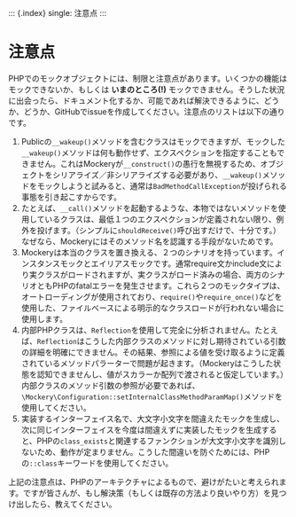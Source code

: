 ::: {.index}
single: 注意点
:::

注意点
======

PHPでのモックオブジェクトには、制限と注意点があります。いくつかの機能はモックできないか、もしくは
**いまのところ(!)**
モックできません。そうした状況に出会ったら、ドキュメント化するか、可能であれば解決できるように、どうか、どうか、GitHubでissueを作成してください。注意点のリストは以下の通りです。

1.  Publicの`__wakeup()`メソッドを含むクラスはモックできますが、モックした`__wakeup()`メソッドは何も動作せず、エクスペクションを指定することもできません。これはMockeryが`__construct()`の愚行を無視するため、オブジェクトをシリアライズ／非シリアライズする必要があり、`__wakeup()`メソッドをモックしようと試みると、通常は`BadMethodCallException`が投げられる事態を引き起こすからです。
2.  たとえば、`__call()`メソッドを起動するような、本物ではないメソッドを使用しているクラスは、最低１つのエクスペクションが定義されない限り、例外を投げます。（シンプルに`shouldReceive()`呼び出すだけで、十分です。）なぜなら、Mockeryにはそのメソッド名を認識する手段がないためです。
3.  Mockeryは本当のクラスを置き換える、２つのシナリオを持っています。インスタンスモックとエイリアスモックです。通常require文かinclude文により実クラスがロードされますが、実クラスがロード済みの場合、両方のシナリオともPHPのfatalエラーを発生させます。これら２つのモックタイプは、オートローディングが使用されており、`require()`や`require_once()`などを使用した、ファイルベースによる明示的なクラスロードが行われない場合に使用します。
4.  内部PHPクラスは、`Reflection`を使用して完全に分析されません。たとえば、`Reflection`はこうした内部クラスのメソッドに対し期待されている引数の詳細を明確にできません。その結果、参照による値を受け取るように定義されているメソッドパラーターで問題が起きます。（Mockeryはこうした状態を認知できませんし、値がスカラーか配列で渡されると仮定しています。）内部クラスのメソッド引数の参照が必要であれば、`\Mockery\Configuration::setInternalClassMethodParamMap()`メソッドを使用してください。
5.  実装するインターフェイス名で、大文字小文字を間違えたモックを生成し、次に同じインターフェイスを今度は間違えずに実装したモックを生成すると、PHPの`class_exists`と関連するファンクションが大文字小文字を識別しないため、動作が定まりません。こうした間違いを防ぐためには、PHPの`::class`キーワードを使用してください。

上記の注意点は、PHPのアーキテクチャによるもので、避けがたいと考えられます。ですが皆さんが、もし解決策（もしくは既存の方法より良いやり方）を見つけ出したら、教えてください。
